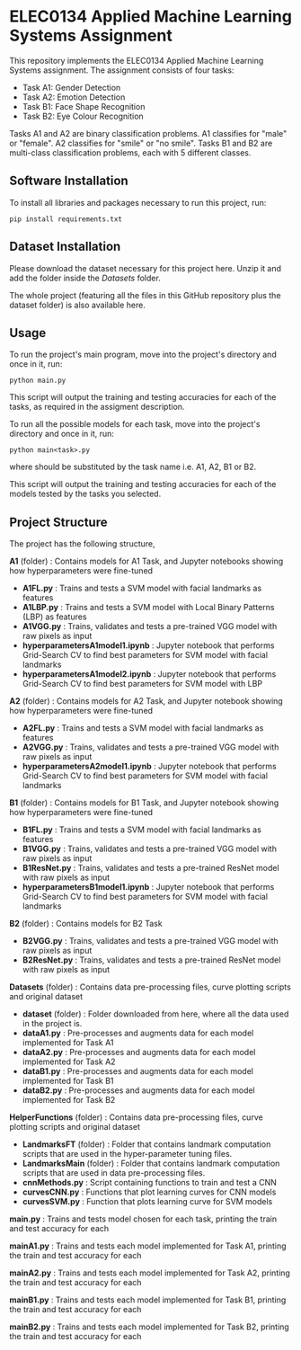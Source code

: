 # ELEC0134 Applied Machine Learning Systems Assignment

This repository implements the ELEC0134 Applied Machine Learning Systems assignment. The assignment consists of four tasks:
* Task A1: Gender Detection
* Task A2: Emotion Detection
* Task B1: Face Shape Recognition
* Task B2: Eye Colour Recognition

Tasks A1 and A2 are binary classification problems. A1 classifies for "male" or "female". A2 classifies for "smile" or "no smile".
Tasks B1 and B2 are multi-class classification problems, each with 5 different classes.

## Software Installation

To install all libraries and packages necessary to run this project, run: 

```
pip install requirements.txt
```
## Dataset Installation

Please download the dataset necessary for this project here. Unzip it and add the folder inside the *Datasets* folder.

The whole project (featuring all the files in this GitHub repository plus the dataset folder) is also available here.

## Usage

To run the project's main program, move into the project's directory and once in it, run:

```
python main.py
```

This script will output the training and testing accuracies for each of the tasks, as required in the assigment description.


To run all the possible models for each task, move into the project's directory and once in it, run:

```
python main<task>.py
```

where *<task>* should be substituted by the task name i.e. A1, A2, B1 or B2.

This script will output the training and testing accuracies for each of the models tested by the tasks you selected.

## Project Structure

The project has the following structure,

**A1** (folder) : Contains models for A1 Task, and Jupyter notebooks showing how hyperparameters were fine-tuned
* **A1FL.py** : Trains and tests a SVM model with facial landmarks as features
* **A1LBP.py** : Trains and tests a SVM model with Local Binary Patterns (LBP) as features
* **A1VGG.py** : Trains, validates and tests a pre-trained VGG model with raw pixels as input
* **hyperparametersA1model1.ipynb** : Jupyter notebook that performs Grid-Search CV to find best parameters for SVM model with facial landmarks
* **hyperparametersA1model2.ipynb** : Jupyter notebook that performs Grid-Search CV to find best parameters for SVM model with LBP

**A2** (folder) : Contains models for A2 Task, and Jupyter notebook showing how hyperparameters were fine-tuned
* **A2FL.py** : Trains and tests a SVM model with facial landmarks as features
* **A2VGG.py** : Trains, validates and tests a pre-trained VGG model with raw pixels as input
* **hyperparametersA2model1.ipynb** : Jupyter notebook that performs Grid-Search CV to find best parameters for SVM model with facial landmarks

**B1** (folder) : Contains models for B1 Task, and Jupyter notebook showing how hyperparameters were fine-tuned
* **B1FL.py** : Trains and tests a SVM model with facial landmarks as features
* **B1VGG.py** : Trains, validates and tests a pre-trained VGG model with raw pixels as input
* **B1ResNet.py** : Trains, validates and tests a pre-trained ResNet model with raw pixels as input
* **hyperparametersB1model1.ipynb** : Jupyter notebook that performs Grid-Search CV to find best parameters for SVM model with facial landmarks

**B2** (folder) : Contains models for B2 Task
* **B2VGG.py** : Trains, validates and tests a pre-trained VGG model with raw pixels as input
* **B2ResNet.py** : Trains, validates and tests a pre-trained ResNet model with raw pixels as input

**Datasets** (folder) : Contains data pre-processing files, curve plotting scripts and original dataset
* **dataset** (folder) : Folder downloaded from here, where all the data used in the project is.
* **dataA1.py** : Pre-processes and augments data for each model implemented for Task A1
* **dataA2.py** : Pre-processes and augments data for each model implemented for Task A2
* **dataB1.py** : Pre-processes and augments data for each model implemented for Task B1
* **dataB2.py** : Pre-processes and augments data for each model implemented for Task B2

**HelperFunctions** (folder) : Contains data pre-processing files, curve plotting scripts and original dataset
* **LandmarksFT** (folder) : Folder that contains landmark computation scripts that are used in the hyper-parameter tuning files.
* **LandmarksMain** (folder) : Folder that contains landmark computation scripts that are used in data pre-processing files.
* **cnnMethods.py** : Script containing functions to train and test a CNN
* **curvesCNN.py** : Functions that plot learning curves for CNN models
* **curvesSVM.py** : Function that plots learning curve for SVM models

**main.py** : Trains and tests model chosen for each task, printing the train and test accuracy for each

**mainA1.py** : Trains and tests each model implemented for Task A1, printing the train and test accuracy for each

**mainA2.py** : Trains and tests each model implemented for Task A2, printing the train and test accuracy for each

**mainB1.py** : Trains and tests each model implemented for Task B1, printing the train and test accuracy for each

**mainB2.py** : Trains and tests each model implemented for Task B2, printing the train and test accuracy for each